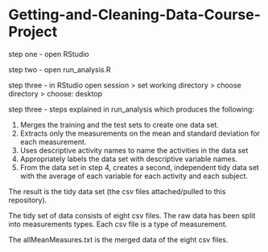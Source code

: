 # Getting-and-Cleaning-Data-Course-Project

step one - open RStudio

step two - open run_analysis.R 

step three - in RStudio open session > set working directory > choose directory > choose: desktop

step three - steps explained in run_analysis which produces the following:

1. Merges the training and the test sets to create one data set.
2. Extracts only the measurements on the mean and standard deviation for each measurement.
3. Uses descriptive activity names to name the activities in the data set
4. Appropriately labels the data set with descriptive variable names.
5. From the data set in step 4, creates a second, independent tidy data set with the average of each variable for each activity and each subject.

The result is the tidy data set (the csv files attached/pulled to this repository).

The tidy set of data consists of eight csv files.  The raw data has been split into measurements types.  Each csv file is a type of measurement.

The allMeanMeasures.txt is the merged data of the eight csv files.
